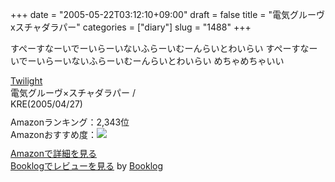+++
date = "2005-05-22T03:12:10+09:00"
draft = false
title = "電気グルーヴxスチャダラパー"
categories = ["diary"]
slug = "1488"
+++

すぺーすなーいでーいらーいないふらーいむーんらいとわいらい
すぺーすなーいでーいらーいないふらーいむーんらいとわいらい
めちゃめちゃいい
<div class="booklog-all" style="margin-bottom:10px;"><div class="booklog-data" style="float:left; width:300px;"><div class="booklog-title"><a href="http://www.amazon.co.jp/exec/obidos/ASIN/B00095L7DK/ieiriblog-22" target="_blank">Twilight</a></div><div class="booklog-pub">電気グルーヴ×スチャダラパー / KRE(2005/04/27)</div><div class="booklog-info" style="margin-top:10px;">Amazonランキング：2,343位<br>Amazonおすすめ度：<img src="http://booklog.jp/img/3.gif"><br></div><div class="booklog-link" style="margin-top:10px;"><a href="http://www.amazon.co.jp/exec/obidos/ASIN/B00095L7DK/ieiriblog-22" target="_blank">Amazonで詳細を見る</a><br><a href="http://booklog.jp/asin/B00095L7DK" target="_blank">Booklogでレビューを見る</a> by <a href="http://booklog.jp" target="_blank">Booklog</a><br></div></div><br style="clear:left"></div>
